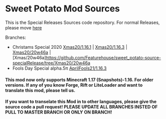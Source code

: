 # Sweet Potato Mod Sources

This is the Special Releases Sources code repository. For normal Releases, please move [here](https://github.com/Featurehouse/sweet_potato-source)

Branches: 
+ Christams Special 2020
[Xmas20/1.16.1](https://github.com/Featurehouse/sweet_potato-source-specialRelease/tree/Xmas20/1.16.1) | [Xmas20/1.16.3](https://github.com/Featurehouse/sweet_potato-source-specialRelease/tree/Xmas20/1.16.3) | [Xmas20/20w46a](https://github.com/Featurehouse/sweet_potato-source-specialRelease/tree/Xmas20/20w46a) | [Xmas/20w46a]https://github.com/Featurehouse/sweet_potato-source-specialRelease/tree/Xmas20/20w46a
+ Fools Day Special alpha.5π
[AprilFools21/1.16.3](https://github.com/Featurehouse/sweet_potato-source-specialRelease/tree/AprilFools21/1.16.3)

#### This mod now only supports Minecraft 1.17 (Snapshots)-1.16. For older versions. If any of you know Forge, Rift or LiteLoader and want to translate this mod, please tell us.
#### If you want to transelate this Mod in to other languages, please give the source code a pull request! PLEASE UPDATE ALL BRANCHES INSTED OF PULL TO MASTER BRANCH OR ONLY ON BRANCH!
